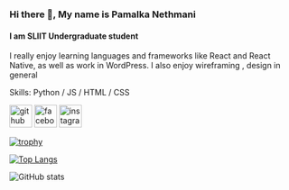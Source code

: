 ### Hi there 👋, My name is Pamalka Nethmani
#### I am SLIIT Undergraduate student 
 I really enjoy learning languages and frameworks like React and React Native, as well as work in WordPress. I also enjoy wireframing ,  design in general

Skills: Python  / JS / HTML / CSS


[<img src='https://cdn.jsdelivr.net/npm/simple-icons@3.0.1/icons/github.svg' alt='github' height='40'>](https://github.com/IT22251350)  [<img src='https://cdn.jsdelivr.net/npm/simple-icons@3.0.1/icons/facebook.svg' alt='facebook' height='40'>](https://www.facebook.com/PamalkaNethmani)  [<img src='https://cdn.jsdelivr.net/npm/simple-icons@3.0.1/icons/instagram.svg' alt='instagram' height='40'>](https://www.instagram.com/_Pamaa_/)  

[![trophy](https://github-profile-trophy.vercel.app/?username=IT22251350)](https://github.com/ryo-ma/github-profile-trophy)

[![Top Langs](https://github-readme-stats.vercel.app/api/top-langs/?username=IT22251350)](https://github.com/anuraghazra/github-readme-stats)

![GitHub stats](https://github-readme-stats.vercel.app/api?username=IT22251350&show_icons=true&count_private=true)  

